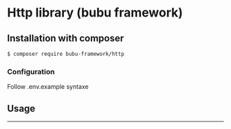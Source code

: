 # Http library (bubu framework)

## Installation with composer

```bash
$ composer require bubu-framework/http
```

### Configuration

Follow .env.example syntaxe

## Usage

___
